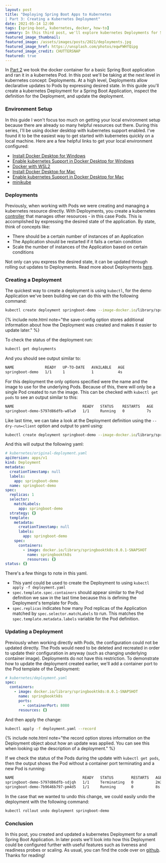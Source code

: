 ```yaml
---
layout: post
title: "Deploying Spring Boot Apps to Kubernetes 
| Part 3: Creating a Kubernetes Deployment"
date: 2021-05-14 12:00
tags: [spring-boot, kubernetes, docker, how-to]
summary: In this third post, we'll explore kubernetes Deployments for Spring Boot Applications
featured_image_thumbnail:
featured_image: /assets/images/posts/2021/deployments.jpg
featured_image_href: https://unsplash.com/photos/eqwFWHfQipg
featured_image_credit: CHUTTERSNAP
featured: true
---
```


In [Part 2](2021-04-09-simple-spring-boot-on-k8s.md) we took the docker container for a basic Spring Boot application and ran it in a kubernetes Pod. In this post we'll be taking at the next level in kubernetes concept: Deployments. At a high level, Deployments allow declarative updates to Pods by expressing desired state. In this guide you'll create a kubernetes Deployment for a Spring Boot Application, inspect the definition for the Deployment, and update the deployment. 

### Environment Setup
In this guide I won't focus too much on getting your local environment setup because there are already so many helpful resources out there. During this series, I'll be using docker desktop with kubernetes support enabled. I've found it to be the easiest way to get started with kubernetes quickly on a local machine. Here are a few helpful links to get your local environment configured:
* [Install Docker Desktop for Windows](https://docs.docker.com/docker-for-windows/install/)
* [Enable kubernetes Support in Docker Desktop for Windows](https://docs.docker.com/docker-for-windows/#kubernetes)
* [Docker with WSL2](https://docs.docker.com/docker-for-windows/wsl-tech-preview/)
* [Install Docker Desktop for Mac](https://docs.docker.com/docker-for-mac/install/)
* [Enable kubernetes Support in Docker Desktop for Mac](https://docs.docker.com/docker-for-mac/#kubernetes)
* [minikube](https://minikube.sigs.k8s.io/docs/start/) 

### Deployments
Previously, when working with Pods we were creating and managing a kubernetes resource directly. With Deployments, you create a kubernetes [controller](https://kubernetes.io/docs/concepts/architecture/controller/) that manages other resources - in this case Pods. This is accomplished by expressing the desired state of the application. By state, think of concepts like:
* There should be a certain number of instances of an Application
* The Application should be restarted if it fails a certain condition
* Scale the number of instances of the Application based on certain conditions

Not only can you express the desired state, it can be updated through rolling out updates to Deployments. Read more about Deployments [here](https://kubernetes.io/docs/concepts/workloads/controllers/deployment/).

### Creating a Deployment
The quickest way to create a deployment is using `kubectl`, for the demo Application we've been building we can do this with the following command:

```bash
kubectl create deployment springboot-demo --image-docker.io/library/springbooktk8s:0.0.1-SNAPSHOT --save-config
```

{% include note.html note="the save-config option stores additional information about how the Deployment was created and makes it easier to update later." %}

To check the status of the deployment run:

```bash
kubectl get deployments
```

And you should see output similar to:

```bash
NAME              READY   UP-TO-DATE   AVAILABLE   AGE
springboot-demo   1/1     1            1           4s
```

For this deployment the only options specified were the name and the image to use for the underlying Pods. Because of this, there will only be a single Pod created to run the image. This can be checked with `kubectl get pods` to see an output similar to this:

```bash
NAME                               READY   STATUS    RESTARTS   AGE
springboot-demo-5797d86dfb-w8lw9   1/1     Running   0          7s
```

Like last time, we can take a look at the Deployment definition using the `--dry-run=client` option and output to yaml using:

```bash
kubectl create deployment springboot-demo --image-docker.io/library/springbooktk8s:0.0.1-SNAPSHOT  --save-config --dry-run=client -o yaml
```

And this will output the following yaml:

```yaml
# kubernetes/original-deployment.yaml
apiVersion: apps/v1
kind: Deployment
metadata:
  creationTimestamp: null
  labels:
    app: springboot-demo
  name: springboot-demo
spec:
  replicas: 1
  selector:
    matchLabels:
      app: springboot-demo
  strategy: {}
  template:
    metadata:
      creationTimestamp: null
      labels:
        app: springboot-demo
    spec:
      containers:
        - image: docker.io/library/springbooktk8s:0.0.1-SNAPSHOT
          name: springbooktk8s
          resources: {}
status: {}
```

There's a few things to note in this yaml.
* This yaml could be used to create the Deployment to using `kubectl apply -f deployment.yaml`
* `spec.template.spec.containers` should appear similar to the Pod definition we saw in the last time because this is defining the Deployment's template for Pods.
* `spec.replicas` indicates how many Pod replicas of the Application matched by `spec.selector.matchLabels` to run. This matches the `spec.template.metadata.labels` variable for the Pod definition.


### Updating a Deployment
Previously when working directly with Pods, the configuration could not be updated directly. The Pods would need to be deleted and recreated in order to update their configuration in anyway (such as changing underlying container image). Deployments do not have this restriction. To demonstrate how to update the deployment created earlier, we'll add a container port to the Pod template of the Deployment:

```yaml
# kubernetes/deployment.yaml
spec:
  containers:
    - image: docker.io/library/springbooktk8s:0.0.1-SNAPSHOT
      name: springbooktk8s
      ports:
        - containerPort: 8080
      resources: {}
```

And then apply the change:

```bash
kubectl apply -f deployment.yaml --record
```


{% include note.html note="the record option stores information on the Deployment object about how an update was applied. You can see this when looking up the description of a deployment." %}


If we check the status of the Pods during the update with `kubectl get pods`, then the output shows the Pod without a container port terminating and a new Pod is running:

```bash
NAME                               READY   STATUS        RESTARTS   AGE
springboot-demo-5797d86dfb-sdjqh   1/1     Terminating   0          2m33s
springboot-demo-7b9646b797-pm4d5   1/1     Running       0          8s
```

In the case that we wanted to undo this change, we could easily undo the deployment with the following command:


```bash
kubectl rollout undo deployment springboot-demo
```

### Conclusion
In this post, you created and updated a kubernetes Deployment for a small Spring Boot Application. In later posts we'll look into how this Deployment could be configured further with useful features such as liveness and readiness probes or scaling. As usual, you can find the code over on [github](https://github.com/lumberjackdev/springboot-on-k8s/tree/part-three). Thanks for reading!